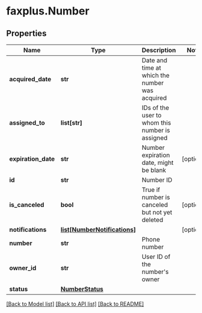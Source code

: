 # faxplus.Number


## Properties

Name | Type | Description | Notes
------------ | ------------- | ------------- | -------------
**acquired_date** | **str** | Date and time at which the number was acquired | 
**assigned_to** | **list[str]** | IDs of the user to whom this number is assigned | 
**expiration_date** | **str** | Number expiration date, might be blank | [optional] 
**id** | **str** | Number ID | 
**is_canceled** | **bool** | True if number is canceled but not yet deleted | [optional] 
**notifications** | [**list[NumberNotifications]**](NumberNotifications.md) |  | [optional] 
**number** | **str** | Phone number | 
**owner_id** | **str** | User ID of the number&#x27;s owner | 
**status** | [**NumberStatus**](NumberStatus.md) |  | 

[[Back to Model list]](../README.md#documentation-for-models) [[Back to API list]](../README.md#documentation-for-api-endpoints) [[Back to README]](../README.md)

